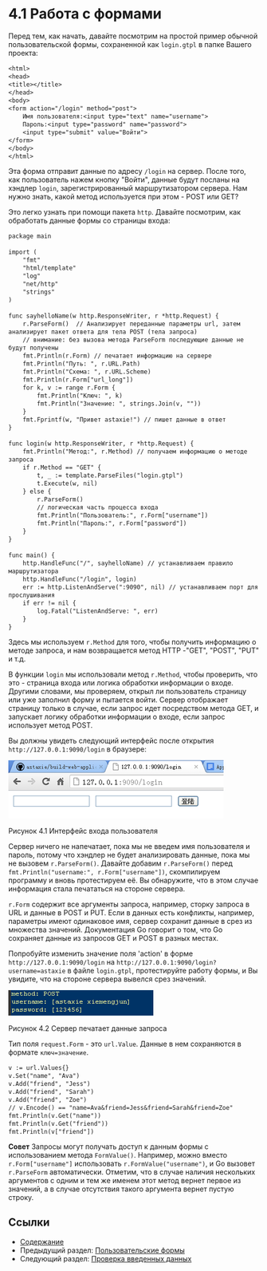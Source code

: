 # 4.1 Работа с формами

Перед тем, как начать, давайте посмотрим на простой пример обычной пользовательской формы, сохраненной как `login.gtpl` в папке Вашего проекта:

	<html>
	<head>
	<title></title>
	</head>
	<body>
	<form action="/login" method="post">
    	Имя пользователя:<input type="text" name="username">
    	Пароль:<input type="password" name="password">
    	<input type="submit" value="Войти">
	</form>
	</body>
	</html>

Эта форма отправит данные по адресу `/login` на сервер. После того, как пользователь нажем кнопку "Войти", данные будут посланы на хэндлер `login`, зарегистрированный маршрутизатором сервера. Нам нужно знать, какой метод используется при этом - POST или GET?

Это легко узнать при помощи пакета `http`. Давайте посмотрим, как обработать данные формы со страницы входа:

	package main

	import (
		"fmt"
		"html/template"
		"log"
		"net/http"
		"strings"
	)

	func sayhelloName(w http.ResponseWriter, r *http.Request) {
		r.ParseForm()  // Анализирует переданные параметры url, затем анализирует пакет ответа для тела POST (тела запроса)
		// внимание: без вызова метода ParseForm последующие данные не будут получены
		fmt.Println(r.Form) // печатает информацию на сервере
		fmt.Println("Путь: ", r.URL.Path)
		fmt.Println("Схема: ", r.URL.Scheme)
		fmt.Println(r.Form["url_long"])
		for k, v := range r.Form {
			fmt.Println("Ключ: ", k)
			fmt.Println("Значение: ", strings.Join(v, ""))
		}
		fmt.Fprintf(w, "Привет astaxie!") // пишет данные в ответ
	}

	func login(w http.ResponseWriter, r *http.Request) {
		fmt.Println("Метод:", r.Method) // получаем информацию о методе запроса
		if r.Method == "GET" {
			t, _ := template.ParseFiles("login.gtpl")
			t.Execute(w, nil)
		} else {
			r.ParseForm()
			// логическая часть процесса входа
			fmt.Println("Пользователь:", r.Form["username"])
			fmt.Println("Пароль:", r.Form["password"])
		}
	}
		
	func main() {
		http.HandleFunc("/", sayhelloName) // устанавливаем правило маршрутизатора
		http.HandleFunc("/login", login)
		err := http.ListenAndServe(":9090", nil) // устанавливаем порт для прослушивания
		if err != nil {
			log.Fatal("ListenAndServe: ", err)
		}
	}


Здесь мы используем `r.Method` для того, чтобы получить информацию о методе запроса, и нам возвращается метод HTTP -"GET", "POST", "PUT" и т.д.

В функции `login` мы использовали метод `r.Method`, чтобы проверить, что это - страница входа или логика обработки информации о входе. Другими словами, мы проверяем, открыл ли пользователь страницу или уже заполнил форму и пытается войти. Сервер отображает страницу только в случае, если запрос идет посредством метода GET, и запускает логику обработки информации о входе, если запрос использует метод POST.

Вы должны увидеть следующий интерфейс после открытия `http://127.0.0.1:9090/login` в браузере:

![](images/4.1.login.png?raw=true)

Рисунок 4.1 Интерфейс входа пользователя

Сервер ничего не напечатает, пока мы не введем имя пользователя и пароль, потому что хэндлер не будет анализировать данные, пока мы не вызовем `r.ParseForm()`. Давайте добавим `r.ParseForm()` перед `fmt.Println("username:", r.Form["username"])`, скомпилируем программу и вновь протестируем её. Вы обнаружите, что в этом случае информация стала печататься на стороне сервера.

`r.Form` содержит все аргументы запроса, например, сторку запроса в URL и данные в POST и PUT. Если в данных есть конфликты, например, параметры имеют одинаковое имя, сервер сохранит данные в срез из множества значений. Документация Go говорит о том, что Go сохраняет данные из запросов GET и POST в разных местах.

Попробуйте изменить значение поля 'action' в форме `http://127.0.0.1:9090/login` на `http://127.0.0.1:9090/login?username=astaxie` в файле `login.gtpl`, протестируйте работу формы, и Вы увидите, что на стороне сервера вывелся срез значений.

![](images/4.1.slice.png?raw=true)

Рисунок 4.2 Сервер печатает данные запроса 

Тип поля `request.Form` - это `url.Value`. Данные в нем сохраняются в формате `ключ=значение`.

	v := url.Values{}
	v.Set("name", "Ava")
	v.Add("friend", "Jess")
	v.Add("friend", "Sarah")
	v.Add("friend", "Zoe")
	// v.Encode() == "name=Ava&friend=Jess&friend=Sarah&friend=Zoe"
	fmt.Println(v.Get("name"))
	fmt.Println(v.Get("friend"))
	fmt.Println(v["friend"])

**Совет** Запросы могут получать доступ к данным формы с использованием метода `FormValue()`. Например, можно вместо `r.Form["username"]` использовать `r.FormValue("username")`, и Go вызовет `r.ParseForm` автоматически. Отметим, что в случае наличия нескольких аргументов с одним и тем же именем этот метод вернет первое из значений, а в случае отсутствия такого аргумента вернет пустую строку.

## Ссылки

- [Содержание](preface.md)
- Предыдущий раздел: [Пользовательские формы](04.0.md)
- Следующий раздел: [Проверка введенных данных](04.2.md)
